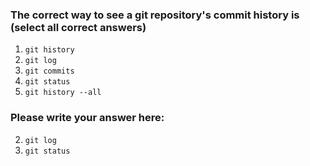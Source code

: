 ### The correct way to see a git repository's commit history is (select all correct answers)

1. `git history`
2. `git log`
3. `git commits`
4. `git status`
5. `git history --all`


### Please write your answer here:
2. `git log`
4. `git status`